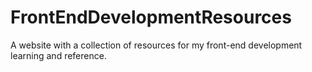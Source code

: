 # FrontEndDevelopmentResources
A website with a collection of resources for my front-end development learning and reference.
